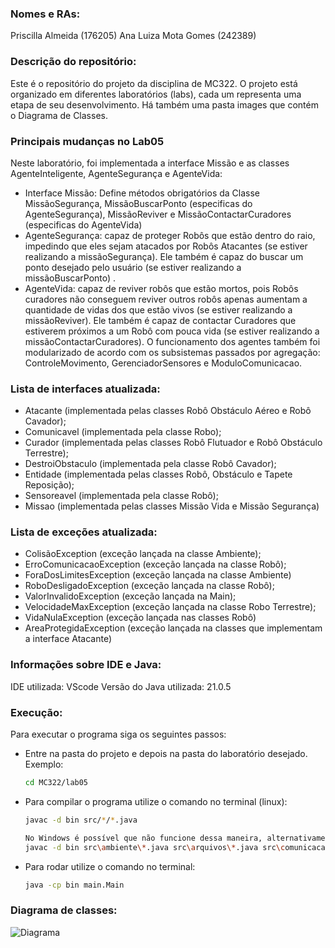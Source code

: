 ### Nomes e RAs:
Priscilla Almeida (176205)
Ana Luiza Mota Gomes (242389)

### Descrição do repositório:
Este é o repositório do projeto da disciplina de MC322. 
O projeto está organizado em diferentes laboratórios (labs), cada um representa uma etapa de seu desenvolvimento.
Há também uma pasta images que contém o Diagrama de Classes.

### Principais mudanças no Lab05
Neste laboratório, foi implementada a interface Missão e as classes AgenteInteligente, AgenteSegurança e AgenteVida:
- Interface Missão: Define métodos obrigatórios da Classe MissãoSegurança, MissãoBuscarPonto (especificas do AgenteSegurança), MissãoReviver e MissãoContactarCuradores (especificas do AgenteVida) 
- AgenteSegurança: capaz de proteger Robôs que estão dentro do raio, impedindo que eles sejam atacados por Robôs Atacantes (se estiver realizando a missãoSegurança). Ele também é capaz do buscar um ponto desejado pelo usuário (se estiver realizando a missãoBuscarPonto) .
- AgenteVida: capaz de reviver robôs que estão mortos, pois Robôs curadores não conseguem reviver outros robôs apenas aumentam a quantidade de vidas dos que estão vivos (se estiver realizando a missãoReviver). Ele também é capaz de contactar Curadores que estiverem próximos a um Robô com pouca vida (se estiver realizando a missãoContactarCuradores).
O funcionamento dos agentes também foi modularizado de acordo com os subsistemas passados por agregação: ControleMovimento, GerenciadorSensores e ModuloComunicacao.

### Lista de interfaces atualizada:
- Atacante (implementada pelas classes Robô Obstáculo Aéreo e Robô Cavador);
- Comunicavel (implementada pela classe Robo);
- Curador (implementada pelas classes Robô Flutuador e Robô Obstáculo Terrestre);
- DestroiObstaculo (implementada pela classe Robô Cavador);
- Entidade (implementada pelas classes Robô, Obstáculo e Tapete Reposição);
- Sensoreavel (implementada pela classe Robô);
- Missao (implementada pelas classes Missão Vida e Missão Segurança)
  
### Lista de exceções atualizada:
- ColisãoException (exceção lançada na classe Ambiente);
- ErroComunicacaoException (exceção lançada na classe Robô);
- ForaDosLimitesException (exceção lançada na classe Ambiente)
- RoboDesligadoException (exceção lançada na classe Robô);
- ValorInvalidoException (exceção lançada na Main);
- VelocidadeMaxException (exceção lançada na classe Robo Terrestre);
- VidaNulaException (exceção lançada nas classes Robô)
- AreaProtegidaException (exceção lançada na classes que implementam a interface Atacante)

### Informações sobre IDE e Java:
IDE utilizada: VScode
Versão do Java utilizada: 21.0.5

### Execução:
Para executar o programa siga os seguintes passos:
- Entre na pasta do projeto e depois na pasta do laboratório desejado.
  Exemplo:
  ``` bash
  cd MC322/lab05
  
- Para compilar o programa utilize o comando no terminal (linux):
  ``` bash
  javac -d bin src/*/*.java

  No Windows é possível que não funcione dessa maneira, alternativamente utilizar:
  javac -d bin src\ambiente\*.java src\arquivos\*.java src\comunicacao\*.java src\enums\*.java src\exceptions\*.java src\interfaces\*.java src\main\*.java src\missao\*.java src\obstaculos_tapetes\*.java src\robo\*.java src\sensores\*.java src\subsistemas\*.java


- Para rodar utilize o comando no terminal:
  ``` bash
  java -cp bin main.Main

### Diagrama de classes:
![Diagrama](images/DIAGRAMA_DE_CLASSES.jpg)
